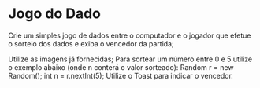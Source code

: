 # Jogo do Dado

Crie um simples jogo de dados entre o computador e o jogador que efetue o sorteio dos dados e exiba o vencedor da partida;

Utilize as imagens já fornecidas;
Para sortear um número entre 0 e 5 utilize o exemplo abaixo (onde n conterá o valor sorteado):
Random r = new Random(); int n = r.nextInt(5);
Utilize o Toast para indicar o vencedor.
